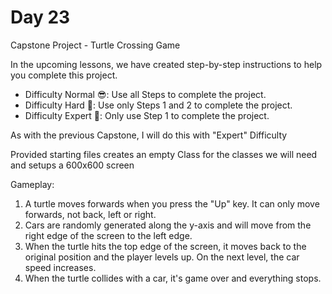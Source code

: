 # Day 23

Capstone Project - Turtle Crossing Game

In the upcoming lessons, we have created step-by-step instructions to help you complete this project.

- Difficulty Normal 😎: Use all Steps to complete the project.
- Difficulty Hard 🤔: Use only Steps 1 and 2 to complete the project.
- Difficulty Expert 🤯: Only use Step 1 to complete the project.

As with the previous Capstone, I will do this with "Expert" Difficulty

Provided starting files creates an empty Class for the classes we will need and setups a 600x600 screen

Gameplay:

1. A turtle moves forwards when you press the "Up" key. It can only move forwards, not back, left or right.
2. Cars are randomly generated along the y-axis and will move from the right edge of the screen to the left edge.
3. When the turtle hits the top edge of the screen, it moves back to the original position and the player levels up. On the next level, the car speed increases.
4. When the turtle collides with a car, it's game over and everything stops.
